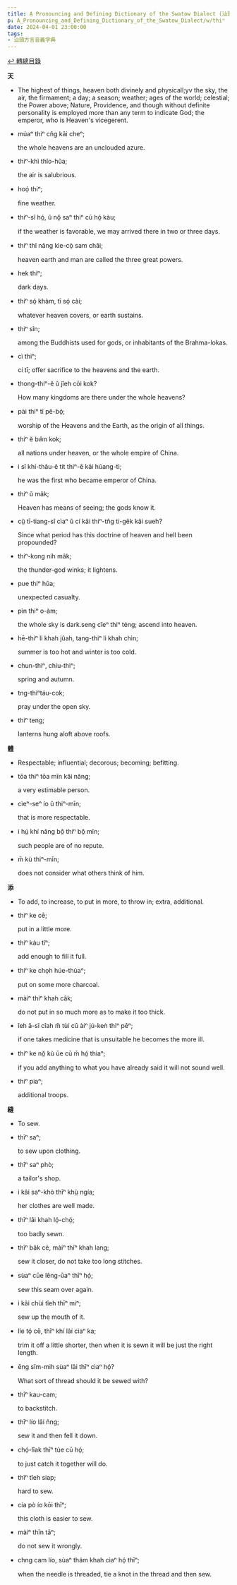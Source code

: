 ```yaml
---
title: A Pronouncing and Defining Dictionary of the Swatow Dialect (汕頭方言音義字典) / thiⁿ
p: A_Pronouncing_and_Defining_Dictionary_of_the_Swatow_Dialect/w/thiⁿ
date: 2024-04-01 23:00:00
tags: 
- 汕頭方言音義字典
---
```


[↩️ 轉總目錄](/A_Pronouncing_and_Defining_Dictionary_of_the_Swatow_Dialect)


**天**
- The highest of things, heaven both divinely and  physicall;yv the sky, the air, the firmament; a day; a season; weather;  ages of the world; celestial; the Power above; Nature, Providence, and  though without definite personality is employed more than any term to  indicate God; the emperor, who is Heaven's vicegerent.

- múaⁿ thiⁿ cn̂g kâi cheⁿ;

  the whole heavens are an unclouded azure.

- thiⁿ-khì thîo-hûa;

  the air is salubrious.

- hoó̤ thiⁿ;

  fine weather.

- thiⁿ-sî hó̤, ŭ nŏ̤ saⁿ thiⁿ cū hó̤ kàu;

  if the weather is favorable, we may arrived there in two or three days.

- thiⁿ thī nâng kìe-cò̤ sam châi;

  heaven earth and man are called the three great powers.

- hek thiⁿ;

  dark days.

- thiⁿ só̤ khàm, tī só̤ cài;

  whatever heaven covers, or earth sustains.

- thiⁿ sîn;

  among the Buddhists used for gods, or inhabitants of the Brahma-lokas.

- cì thiⁿ;

  cí tī; offer sacrifice to the heavens and the earth.

- thong-thiⁿ-ĕ ŭ jîeh cōi kok?

  How many kingdoms are there under the whole heavens?

- pài thiⁿ tī pĕ-bó̤;

  worship of the Heavens and the Earth, as the origin of all things.

- thiⁿ ĕ bŵn kok;

  all nations under heaven, or the whole empire of China.

- i sĭ khí-thâu-ē tit thiⁿ-ĕ kâi hûang-tì;

  he was the first who became emperor of China.

- thiⁿ ŭ mâk;

  Heaven has means of seeing; the gods know it.

- cṳ̆ tī-tiang-sî cìaⁿ ŭ cí kâi thiⁿ-tn̂g ti-gêk kâi sueh?

  Since what period has this doctrine of heaven and hell been propounded?

- thiⁿ-kong nih mâk;

  the thunder-god winks; it lightens.

- pue thiⁿ hŭa;

  unexpected casualty.

- pìn thiⁿ o-àm;

  the whole sky is dark.seng cĭeⁿ thiⁿ téng; ascend into heaven.

- hē-thiⁿ li khah jûah, tang-thiⁿ li khah chìn;

  summer is too hot and winter is too cold.

- chun-thiⁿ, chiu-thiⁿ;

  spring and autumn.

- tng-thiⁿtáu-cok;

  pray under the open sky.

- thiⁿ teng;

  lanterns hung aloft above roofs.

**體**
- Respectable; influential; decorous; becoming; befitting.

- tōa thiⁿ tōa mīn kâi nâng;

  a very estimable person.

- cìeⁿ-seⁿ ío ŭ thiⁿ-mīn;

  that is more respectable.

- i hṳ́ khí nâng bô̤ thiⁿ bô̤ mīn;

  such people are of no repute.

- m̄ kù thiⁿ-mīn;

  does not consider what others think of him.

**添**
- To add, to increase, to put in more, to throw in; extra, additional.

- thiⁿ ke cē;

  put in a little more.

- thiⁿ kàu tĭⁿ;

  add enough to fill it full.

- thiⁿ ke cho̤h húe-thùaⁿ;

  put on some more charcoal.

- màiⁿ thiⁿ khah câk;

  do not put in so much more as to make it too thick.

- îeh ā-sĭ cîah m̄ tùi cū àiⁿ jú-keǹ thiⁿ pēⁿ;

  if one takes medicine that is unsuitable he becomes the more ill.

- thiⁿ ke nŏ̤ kù ūe cū m̄ hó̤ thiaⁿ;

  if you add anything to what you have already said it will not sound well.

- thiⁿ piaⁿ;

  additional troops.

**縫**
- To sew.

- thīⁿ saⁿ;

  to sew upon clothing.

- thīⁿ saⁿ phò;

  a tailor's shop.

- i kâi saⁿ-khò thīⁿ khṳ̀ ngía;

  her clothes are well made.

- thīⁿ lâi khah ló̤-chó̤;

  too badly sewn.

- thīⁿ bâk cē, màiⁿ thīⁿ khah lang;

  sew it closer, do not take too long stitches.

- sùaⁿ cūe lêng-ūaⁿ thīⁿ hó̤;

  sew this seam over again.

- i kâi chùi tîeh thīⁿ miⁿ;

  sew up the mouth of it.

- lîe tó̤ cē, thīⁿ khí lâi cìaⁿ ka;

  trim it off a little shorter, then when it is sewn it will be just the right length.

- ēng sĭm-mih sùaⁿ lâi thīⁿ cìaⁿ hó̤?

  What sort of thread should it be sewed with?

- thīⁿ kau-cam;

  to backstitch.

- thīⁿ lío lâi n̂ng;

  sew it and then fell it down.

- chó̤-lîak thīⁿ tùe cū hó̤;

  to just catch it together will do.

- thīⁿ tîeh siap;

  hard to sew.

- cía pò ío kōi thīⁿ;

  this cloth is easier to sew.

- màiⁿ thīn tāⁿ;

  do not sew it wrongly.

- chng cam lío, sùaⁿ thám khah cìaⁿ hó̤ thīⁿ;

  when the needle is threaded, tie a knot in the thread and then sew.
